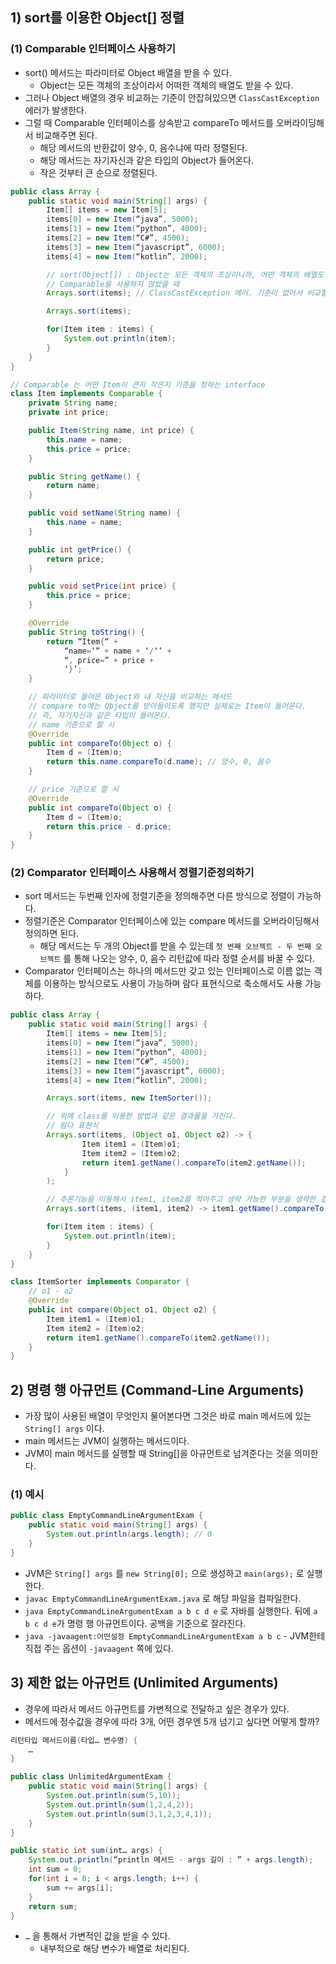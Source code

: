 ## 1) sort를 이용한 Object[] 정렬
### (1) Comparable 인터페이스 사용하기
- sort() 메서드는 파라미터로 Object 배열을 받을 수 있다.
	- Object는 모든 객체의 조상이라서 어떠한 객체의 배열도 받을 수 있다.
- 그러나 Object 배열의 경우 비교하는 기준이 안잡혀있으면 `ClassCastException` 에러가 발생한다.
- 그럴 때 Comparable 인터페이스를 상속받고 compareTo 메서드를 오버라이딩해서 비교해주면 된다.
	- 해당 메서드의 반환값이 양수, 0, 음수냐에 따라 정렬된다.
	- 해당 메서드는 자기자신과 같은 타입의 Object가 들어온다.
	- 작은 것부터 큰 순으로 정렬된다.
```Java
public class Array {
	public static void main(String[] args) {
		Item[] items = new Item[5];
		items[0] = new Item(“java”, 5000);
		items[1] = new Item(“python”, 4000);
		items[2] = new Item(“C#”, 4500);
		items[3] = new Item(“javascript”, 6000);
		items[4] = new Item(“kotlin”, 2000);

		// sort(Object[]) : Object는 모든 객체의 조상이니까, 어떤 객체의 배열도 올 수 있다.
		// Comparable을 사용하지 않았을 때
		Arrays.sort(items); // ClassCastException 에러. 기준이 없어서 비교할 수 없다.

		Arrays.sort(items);

		for(Item item : items) {
			System.out.println(item);
		}
	}
}

// Comparable 는 어떤 Item이 큰지 작은지 기준을 정하는 interface
class Item implements Comparable {
	private String name;
	private int price;

	public Item(String name, int price) {
		this.name = name;
		this.price = price;
	}

	public String getName() {
		return name;
	}

	public void setName(String name) {
		this.name = name;
	}

	public int getPrice() {
		return price;
	}

	public void setPrice(int price) {
		this.price = price;
	}

	@Override
	public String toString() {
		return “Item{“ +
			“name=‘” + name + ‘/‘’ +
			“, price=” + price +
			‘}’;
	}

	// 파라미터로 들어온 Object와 내 자신을 비교하는 메서드
	// compare to에는 Object를 받아들이도록 했지만 실제로는 Item이 들어온다.
	// 즉, 자기자신과 같은 타입이 들어온다.
	// name 기준으로 할 시
	@Override
	public int compareTo(Object o) {
		Item d = (Item)o;
		return this.name.compareTo(d.name); // 양수, 0, 음수
	}

	// price 기준으로 할 시
	@Override
	public int compareTo(Object o) {
		Item d = (Item)o;
		return this.price - d.price;
	}
}
```


### (2) Comparator 인터페이스 사용해서 정렬기준정의하기
- sort 메서드는 두번째 인자에 정렬기준을 정의해주면 다른 방식으로 정렬이 가능하다.
- 정렬기준은 Comparator 인터페이스에 있는 compare 메서드를 오버라이딩해서 정의하면 된다.
	- 해당 메서드는 두 개의 Object를 받을 수 있는데 `첫 번째 오브젝트 - 두 번째 오브젝트` 를 통해 나오는 양수, 0, 음수 리턴값에 따라 정렬 순서를 바꿀 수 있다.
- Comparator 인터페이스는 하나의 메서드만 갖고 있는 인터페이스로 이름 없는 객체를 이용하는 방식으로도 사용이 가능하며 람다 표현식으로 축소해서도 사용 가능하다.
```Java
public class Array {
	public static void main(String[] args) {
		Item[] items = new Item[5];
		items[0] = new Item(“java”, 5000);
		items[1] = new Item(“python”, 4000);
		items[2] = new Item(“C#”, 4500);
		items[3] = new Item(“javascript”, 6000);
		items[4] = new Item(“kotlin”, 2000);

		Arrays.sort(items, new ItemSorter());

		// 위에 class를 이용한 방법과 같은 결과물을 가진다.
		// 람다 표현식
		Arrays.sort(items, (Object o1, Object o2) -> {
				Item item1 = (Item)o1;
				Item item2 = (Item)o2;
				return item1.getName().compareTo(item2.getName());
			}
		);

		// 추론기능을 이용해서 item1, item2를 적어주고 생략 가능한 부분을 생략한 결과
		Arrays.sort(items, (item1, item2) -> item1.getName().compareTo(item2.getName()));

		for(Item item : items) {
			System.out.println(item);
		}
	}
}

class ItemSorter implements Comparator {
	// o1 - o2
	@Override
	public int compare(Object o1, Object o2) {
		Item item1 = (Item)o1;
		Item item2 = (Item)o2;
		return item1.getName().compareTo(item2.getName());
	}
}
```

## 2) 명령 행 아규먼트 (Command-Line Arguments)
- 가장 많이 사용된 배열이 무엇인지 물어본다면 그것은 바로 main 메서드에 있는 `String[] args` 이다.
- main 메서드는 JVM이 실행하는 메서드이다.
- JVM이 main 메서드를 실행할 때 String[]을 아규먼트로 넘겨준다는 것을 의미한다.

### (1) 예시
```Java
public class EmptyCommandLineArgumentExam {
	public static void main(String[] args) {
		System.out.println(args.length); // 0
	}
}
```
- JVM은 `String[] args` 를 `new String[0];` 으로 생성하고 `main(args);` 로 실행한다. 
- `javac EmptyCommandLineArgumentExam.java` 로 해당 파일을 컴파일한다.
- `java EmptyCommandLineArgumentExam a b c d e` 로 자바를 실행한다. 뒤에 `a b c d e`가 명령 행 아규먼트이다. 공백을 기준으로 잘라진다.
- `java -javaagent:어떤설정 EmptyCommandLineArgumentExam a b c`
	- JVM한테 직접 주는 옵션이 `-javaagent` 쪽에 있다.

## 3) 제한 없는 아규먼트 (Unlimited Arguments)
- 경우에 따라서 메서드 아규먼트를 가변적으로 전달하고 싶은 경우가 있다.
- 메서드에 정수값을 경우에 따라 3개, 어떤 경우엔 5개 넘기고 싶다면 어떻게 할까?

```Java
리턴타입 메서드이름(타입… 변수명) {
	…
}
```

```Java
public class UnlimitedArgumentExam {
	public static void main(String[] args) {
		System.out.println(sum(5,10));
		System.out.println(sum(1,2,4,2));
		System.out.println(sum(3,1,2,3,4,1));
	}
}

public static int sum(int… args) {
	System.out.println(“println 메서드 - args 길이 : ” + args.length);
	int sum = 0;
	for(int i = 0; i < args.length; i++) {
		sum += args[i];
	}
	return sum;
}
```
- `…` 을 통해서 가변적인 값을 받을 수 있다.
	- 내부적으로 해당 변수가 배열로 처리된다.
